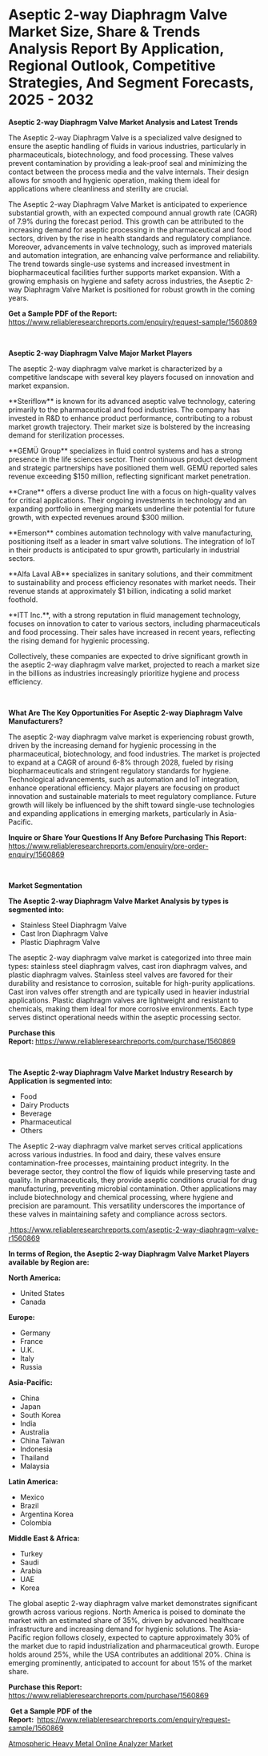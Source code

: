 <p><h1>Aseptic 2-way Diaphragm Valve Market Size, Share & Trends Analysis Report By Application, Regional Outlook, Competitive Strategies, And Segment Forecasts, 2025 - 2032</h1></p><p><strong>Aseptic 2-way Diaphragm Valve Market Analysis and Latest Trends</strong></p>
<p><p>The Aseptic 2-way Diaphragm Valve is a specialized valve designed to ensure the aseptic handling of fluids in various industries, particularly in pharmaceuticals, biotechnology, and food processing. These valves prevent contamination by providing a leak-proof seal and minimizing the contact between the process media and the valve internals. Their design allows for smooth and hygienic operation, making them ideal for applications where cleanliness and sterility are crucial.</p><p>The Aseptic 2-way Diaphragm Valve Market is anticipated to experience substantial growth, with an expected compound annual growth rate (CAGR) of 7.9% during the forecast period. This growth can be attributed to the increasing demand for aseptic processing in the pharmaceutical and food sectors, driven by the rise in health standards and regulatory compliance. Moreover, advancements in valve technology, such as improved materials and automation integration, are enhancing valve performance and reliability. The trend towards single-use systems and increased investment in biopharmaceutical facilities further supports market expansion. With a growing emphasis on hygiene and safety across industries, the Aseptic 2-way Diaphragm Valve Market is positioned for robust growth in the coming years.</p></p>
<p><strong>Get a Sample PDF of the Report:&nbsp;</strong> <a href="https://www.reliableresearchreports.com/enquiry/request-sample/1560869?utm_campaign=2219&utm_medium=2&utm_source=Github&utm_content=ia&utm_term=11042025&utm_id=aseptic-2-way-diaphragm-valve">https://www.reliableresearchreports.com/enquiry/request-sample/1560869</a></p>
<p>&nbsp;</p>
<p><strong>Aseptic 2-way Diaphragm Valve Major Market Players</strong></p>
<p><p>The aseptic 2-way diaphragm valve market is characterized by a competitive landscape with several key players focused on innovation and market expansion. </p><p>**Steriflow** is known for its advanced aseptic valve technology, catering primarily to the pharmaceutical and food industries. The company has invested in R&D to enhance product performance, contributing to a robust market growth trajectory. Their market size is bolstered by the increasing demand for sterilization processes.</p><p>**GEMÜ Group** specializes in fluid control systems and has a strong presence in the life sciences sector. Their continuous product development and strategic partnerships have positioned them well. GEMÜ reported sales revenue exceeding $150 million, reflecting significant market penetration.</p><p>**Crane** offers a diverse product line with a focus on high-quality valves for critical applications. Their ongoing investments in technology and an expanding portfolio in emerging markets underline their potential for future growth, with expected revenues around $300 million.</p><p>**Emerson** combines automation technology with valve manufacturing, positioning itself as a leader in smart valve solutions. The integration of IoT in their products is anticipated to spur growth, particularly in industrial sectors.</p><p>**Alfa Laval AB** specializes in sanitary solutions, and their commitment to sustainability and process efficiency resonates with market needs. Their revenue stands at approximately $1 billion, indicating a solid market foothold.</p><p>**ITT Inc.**, with a strong reputation in fluid management technology, focuses on innovation to cater to various sectors, including pharmaceuticals and food processing. Their sales have increased in recent years, reflecting the rising demand for hygienic processing.</p><p>Collectively, these companies are expected to drive significant growth in the aseptic 2-way diaphragm valve market, projected to reach a market size in the billions as industries increasingly prioritize hygiene and process efficiency.</p></p>
<p>&nbsp;</p>
<p><strong>What Are The Key Opportunities For Aseptic 2-way Diaphragm Valve Manufacturers?</strong></p>
<p><p>The aseptic 2-way diaphragm valve market is experiencing robust growth, driven by the increasing demand for hygienic processing in the pharmaceutical, biotechnology, and food industries. The market is projected to expand at a CAGR of around 6-8% through 2028, fueled by rising biopharmaceuticals and stringent regulatory standards for hygiene. Technological advancements, such as automation and IoT integration, enhance operational efficiency. Major players are focusing on product innovation and sustainable materials to meet regulatory compliance. Future growth will likely be influenced by the shift toward single-use technologies and expanding applications in emerging markets, particularly in Asia-Pacific.</p></p>
<p><strong>Inquire or Share Your Questions If Any Before Purchasing This Report:</strong> <a href="https://www.reliableresearchreports.com/enquiry/pre-order-enquiry/1560869?utm_campaign=2219&utm_medium=2&utm_source=Github&utm_content=ia&utm_term=11042025&utm_id=aseptic-2-way-diaphragm-valve">https://www.reliableresearchreports.com/enquiry/pre-order-enquiry/1560869</a></p>
<p>&nbsp;</p>
<p><strong>Market Segmentation</strong></p>
<p><strong>The Aseptic 2-way Diaphragm Valve Market Analysis by types is segmented into:</strong></p>
<p><ul><li>Stainless Steel Diaphragm Valve</li><li>Cast Iron Diaphragm Valve</li><li>Plastic Diaphragm Valve</li></ul></p>
<p><p>The aseptic 2-way diaphragm valve market is categorized into three main types: stainless steel diaphragm valves, cast iron diaphragm valves, and plastic diaphragm valves. Stainless steel valves are favored for their durability and resistance to corrosion, suitable for high-purity applications. Cast iron valves offer strength and are typically used in heavier industrial applications. Plastic diaphragm valves are lightweight and resistant to chemicals, making them ideal for more corrosive environments. Each type serves distinct operational needs within the aseptic processing sector.</p></p>
<p><strong>Purchase this Report:&nbsp;</strong><a href="https://www.reliableresearchreports.com/purchase/1560869?utm_campaign=2219&utm_medium=2&utm_source=Github&utm_content=ia&utm_term=11042025&utm_id=aseptic-2-way-diaphragm-valve">https://www.reliableresearchreports.com/purchase/1560869</a></p>
<p>&nbsp;</p>
<p><strong>The Aseptic 2-way Diaphragm Valve Market Industry Research by Application is segmented into:</strong></p>
<p><ul><li>Food</li><li>Dairy Products</li><li>Beverage</li><li>Pharmaceutical</li><li>Others</li></ul></p>
<p><p>The Aseptic 2-way diaphragm valve market serves critical applications across various industries. In food and dairy, these valves ensure contamination-free processes, maintaining product integrity. In the beverage sector, they control the flow of liquids while preserving taste and quality. In pharmaceuticals, they provide aseptic conditions crucial for drug manufacturing, preventing microbial contamination. Other applications may include biotechnology and chemical processing, where hygiene and precision are paramount. This versatility underscores the importance of these valves in maintaining safety and compliance across sectors.</p></p>
<p><a href="https://www.reliableresearchreports.com/aseptic-2-way-diaphragm-valve-r1560869?utm_campaign=2219&utm_medium=2&utm_source=Github&utm_content=ia&utm_term=11042025&utm_id=aseptic-2-way-diaphragm-valve">&nbsp;https://www.reliableresearchreports.com/aseptic-2-way-diaphragm-valve-r1560869</a></p>
<p><strong>In terms of Region, the Aseptic 2-way Diaphragm Valve Market Players available by Region are:</strong></p>
<p>
    <p> <strong> North America: </strong>
        <ul>
            <li>United States</li>
            <li>Canada</li>
        </ul>
        </p> 
    <p> <strong> Europe: </strong>
        <ul>
            <li>Germany</li>
            <li>France</li>
            <li>U.K.</li>
            <li>Italy</li>
            <li>Russia</li>
        </ul>
        </p> 
    <p> <strong> Asia-Pacific: </strong>
        <ul>
            <li>China</li>
            <li>Japan</li>
            <li>South Korea</li>
            <li>India</li>
            <li>Australia</li>
            <li>China Taiwan</li>
            <li>Indonesia</li>
            <li>Thailand</li>
            <li>Malaysia</li>
        </ul>
        </p> 
    <p> <strong> Latin America: </strong>
        <ul>
            <li>Mexico</li>
            <li>Brazil</li>
            <li>Argentina Korea</li>
            <li>Colombia</li>
        </ul>
        </p> 
    <p> <strong> Middle East & Africa: </strong>
        <ul>
            <li>Turkey</li>
            <li>Saudi</li>
            <li>Arabia</li>
            <li>UAE</li>
            <li>Korea</li>
        </ul>
    </p>
    </p>
<p><p>The global aseptic 2-way diaphragm valve market demonstrates significant growth across various regions. North America is poised to dominate the market with an estimated share of 35%, driven by advanced healthcare infrastructure and increasing demand for hygienic solutions. The Asia-Pacific region follows closely, expected to capture approximately 30% of the market due to rapid industrialization and pharmaceutical growth. Europe holds around 25%, while the USA contributes an additional 20%. China is emerging prominently, anticipated to account for about 15% of the market share.</p></p>
<p><strong>Purchase this Report: </strong><a href="https://www.reliableresearchreports.com/purchase/1560869?utm_campaign=2219&utm_medium=2&utm_source=Github&utm_content=ia&utm_term=11042025&utm_id=aseptic-2-way-diaphragm-valve">https://www.reliableresearchreports.com/purchase/1560869</a></p>
<p>&nbsp;<strong>Get a Sample PDF of the Report:&nbsp;&nbsp;</strong><a href="https://www.reliableresearchreports.com/enquiry/request-sample/1560869?utm_campaign=2219&utm_medium=2&utm_source=Github&utm_content=ia&utm_term=11042025&utm_id=aseptic-2-way-diaphragm-valve">https://www.reliableresearchreports.com/enquiry/request-sample/1560869</a></p>
<p><strong></strong></p>
<p><p><a href="https://github.com/azetehhasle/Market-Research-Report-List-1/blob/main/atmospheric-heavy-metal-online-analyzer-market.md?utm_campaign=2219&utm_medium=2&utm_source=Github&utm_content=ia&utm_term=11042025&utm_id=aseptic-2-way-diaphragm-valve">Atmospheric Heavy Metal Online Analyzer Market</a></p></p>